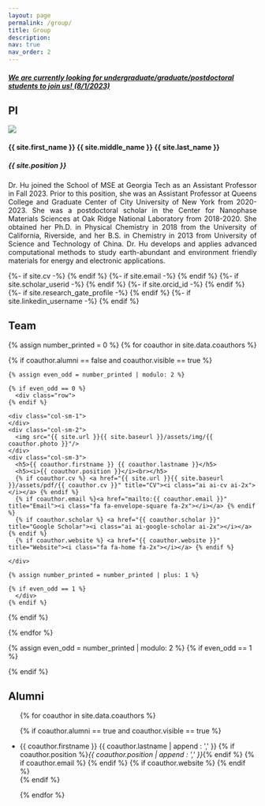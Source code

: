 ```yaml
---
layout: page
permalink: /group/
title: Group 
description: 
nav: true
nav_order: 2
---
```



<div class="group">  
<h5><a href="../openings">We are currently looking for undergraduate/graduate/postdoctoral students to join us! (8/1/2023)</a></h5>

<h2>PI</h2>

<div class="row" id="PI">
  <div class="col-sm-6"> 
    <img src="{{ site.url }}{{ site.baseurl }}/assets/img/{{ site.photo }}"/>
  </div>
  <div class="col-sm-6" style="text-align:left"> 
    <h4> {{ site.first_name }} {{ site.middle_name }} {{ site.last_name }} </h4>
    <h5> {{ site.position }} </h5>
    <p style="text-align:justify"> Dr. Hu joined the School of MSE at Georgia Tech as an Assistant Professor in Fall 2023. Prior to this position, she was an Assistant Professor at Queens College and Graduate Center of City University of New York from 2020-2023. She was a postdoctoral scholar in the Center for Nanophase Materials Sciences at Oak Ridge National Laboratory from 2018-2020. She obtained her Ph.D. in Physical Chemistry in 2018 from the University of California, Riverside, and her B.S. in Chemistry in 2013 from University of Science and Technology of China. Dr. Hu develops and applies advanced computational methods to study earth-abundant and environment friendly materials for energy and electronic applications.  
    </p>
    {%- if site.cv -%} <a href="{{ site.url }}{{ site.baseurl }}/assets/pdf/CV.pdf" title="CV"><i class="ai ai-cv ai-2x"></i></a> {% endif %}   
    {%- if site.email -%} <a href="mailto:{{ site.email | encode_email }}" title="Email"><i class="fas fa-envelope-square ai-2x"></i></a> {% endif %}       
    {%- if site.scholar_userid -%} <a href="https://scholar.google.com/citations?user={{ site.scholar_userid }}" title="Google Scholar"><i class="ai ai-google-scholar ai-2x"></i></a> {% endif %}                                
    {%- if site.orcid_id -%} <a href="https://orcid.org/{{ site.orcid_id }}" title="ORCID"><i class="ai ai-orcid ai-2x"></i></a> {% endif %}
    {%- if site.research_gate_profile -%} <a href="https://www.researchgate.net/profile/{{site.research_gate_profile}}/" title="ResearchGate"><i class="ai ai-researchgate ai-2x"></i></a> {% endif %}
    {%- if site.linkedin_username -%} <a href="https://www.linkedin.com/in/{{ site.linkedin_username }}" title="LinkedIn"><i class="fab fa-linkedin ai-2x"></i></a> {% endif %}
                        
  </div>  
</div>

<h2>Team</h2>

{% assign number_printed = 0 %} 
{% for coauthor in site.data.coauthors %}
  
  {% if coauthor.alumni == false and coauthor.visible == true %}
  
    {% assign even_odd = number_printed | modulo: 2 %}
    
    {% if even_odd == 0 %}
      <div class="row">
    {% endif %}
    
    <div class="col-sm-1">
    </div>    
    <div class="col-sm-2">
      <img src="{{ site.url }}{{ site.baseurl }}/assets/img/{{ coauthor.photo }}"/>
    </div>
    <div class="col-sm-3"> 
      <h5>{{ coauthor.firstname }} {{ coauthor.lastname }}</h5>
      <h5><i>{{ coauthor.position }}</i><br></h5>
      {% if coauthor.cv %} <a href="{{ site.url }}{{ site.baseurl }}/assets/pdf/{{ coauthor.cv }}" title="CV"><i class="ai ai-cv ai-2x"></i></a> {% endif %}   
      {% if coauthor.email %}<a href="mailto:{{ coauthor.email }}" title="Email"><i class="fa fa-envelope-square fa-2x"></i></a> {% endif %} 
      {% if coauthor.scholar %} <a href="{{ coauthor.scholar }}" title="Google Scholar"><i class="ai ai-google-scholar ai-2x"></i></a> {% endif %}  
      {% if coauthor.website %} <a href="{{ coauthor.website }}" title="Website"><i class="fa fa-home fa-2x"></i></a> {% endif %}          

    </div>
    
    {% assign number_printed = number_printed | plus: 1 %}
    
    {% if even_odd == 1 %} 
      </div>
    {% endif %}
  
  {% endif %}

{% endfor %}

{% assign even_odd = number_printed | modulo: 2 %}
{% if even_odd == 1 %}
  </div>
{% endif %}


<h2>Alumni</h2> 

<ul>
{% for coauthor in site.data.coauthors %}
  
  {% if coauthor.alumni == true  and coauthor.visible == true %}
    <li>
    {{ coauthor.firstname }} {{ coauthor.lastname | append : ',' }}
    {% if coauthor.position %}<i>{{ coauthor.position | append : ',' }}</i>{% endif %} 
    {% if coauthor.email %}<a href="mailto:{{ coauthor.email }}" target="Email"><i class="fas fa-envelope-square fa-1x"></i></a> {% endif %} 
    {% if coauthor.website %} <a href="{{ coauthor.website }}" target="Website"><i class="fa fa-home fa-1x"></i></a> {% endif %}   
    </li>
  {% endif %}

{% endfor %}
</ul>

</div>
